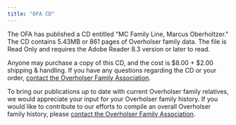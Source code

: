 ```yaml
---
title: "OFA CD"
---
```


The OFA has published a CD entitled "MC Family Line, Marcus Oberholtzer." The CD
contains 5.43MB or 861 pages of Overholser family data. The file is Read Only
and requires the Adobe Reader 8.3 version or later to read.

Anyone may purchase a copy of this CD, and the cost is $8.00 + $2.00 shipping &
handling. If you have any questions regarding the CD or your order, [contact the
Overholser Family Association](/contact).

To bring our publications up to date with current Overholser family relatives,
we would appreciate your input for your Overholser family history. If you would
like to contribute to our efforts to compile an overall Overholser family
history, please [contact the Overholser Family Association](/contact).
